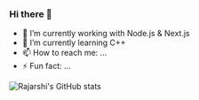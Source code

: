### Hi there 👋

- 🔭 I’m currently working with Node.js & Next.js
- 🌱 I’m currently learning C++
- 📫 How to reach me: ...
- ⚡ Fun fact: ...

![Rajarshi's GitHub stats](https://github-readme-stats.vercel.app/api?username=rajarshix1&count_private=true&theme=tokyonight)
<!--
**rajarshix1/rajarshix1** is a ✨ _special_ ✨ repository because its `README.md` (this file) appears on your GitHub profile.

Here are some ideas to get you started:

- 🔭 I’m currently working on ...
- 🌱 I’m currently learning ...
- 👯 I’m looking to collaborate on ...
- 🤔 I’m looking for help with ...
- 💬 Ask me about ...
- 📫 How to reach me: ...
- 😄 Pronouns: ...
- ⚡ Fun fact: ...
-->
